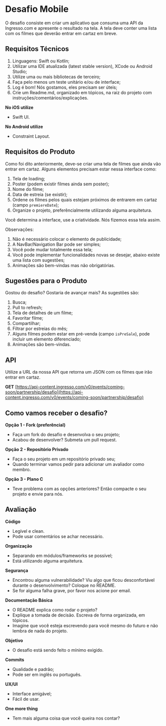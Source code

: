 # Desafio Mobile

O desafio consiste em criar um aplicativo que consuma uma API da Ingresso.com e apresente o resultado na tela.
A tela deve conter uma lista com os filmes que deverão entrar em cartaz em breve.



## Requisitos Técnicos

1. Linguagens: Swift ou Kotlin;
2. Utilizar uma IDE atualizada (latest stable version), XCode ou Android Studio;
3. Utilize uma ou mais bibliotecas de terceiro;
4. Faça pelo menos um teste unitário e/ou de interface;
5. Log é bom! Nós gostamos, eles precisam ser úteis;
6. Crie um Readme.md, organizado em tópicos, na raiz do projeto com instruções/comentários/explicações.

**No iOS utilize**
- Swift UI.

**No Android utilize**
- Constraint Layout.



## Requisitos do Produto

Como foi dito anteriormente, deve-se criar uma tela de filmes que ainda vão entrar em cartaz.
Alguns elementos precisam estar nessa interface como:

1. Tela de loading;
2. Poster (podem existir filmes ainda sem poster);
3. Nome do filme;
4. Data de estreia (se existir);
5. Ordene os filmes pelos quais estejam próximos de entrarem em cartaz (campo `premiereDate`);
6. Organize o projeto, preferêncialmente utilizando alguma arquitetura.

Você determina a interface, use a criatividade.
Nós fizemos essa tela assim.


Observações:

1. Não é necessário colocar o elemento de publicidade;
2. A NavBar/Navigation Bar pode ser simples;
3. Você pode mudar totalmente essa tela;
4. Você pode implementar funcionalidades novas se desejar, abaixo existe uma lista com sugestões;
5. Animações são bem-vindas mas não obrigatórias.



## Sugestões para o Produto

Gostou do desafio? Gostaria de avançar mais?
As sugestões são:

1. Busca;
2. Pull to refresh;
3. Tela de detalhes de um filme;
4. Favoritar filme;
5. Compartilhar;
6. Filtrar por estreias do mês;
7. Alguns filmes podem estar em pré-venda (campo `isPreSale`), pode incluir um elemento diferenciado;
8. Animações são bem-vindas.



## API

Utilize a URL da nossa API que retorna um JSON com os filmes que irão entrar em cartaz.

**GET** [https://api-content.ingresso.com/v0/events/coming-soon/partnership/desafio](https://api-content.ingresso.com/v0/events/coming-soon/partnership/desafio)



## Como vamos receber o desafio?

**Opção 1 - Fork (preferêncial)**
- Faça um fork do desafio e desenvolva o seu projeto;
- Acabou de desenvolver? Submeta um pull request.
 
**Opção 2 - Repositório Privado**
- Faça o seu projeto em um repositório privado seu;
- Quando terminar vamos pedir para adicionar um avaliador como membro.

**Opção 3 - Plano C**
- Teve problema com as opções anteriores? Então compacte o seu projeto e envie para nós.



## Avaliação

**Código** 
- Legível e clean. 
- Pode usar comentários se achar necessário.

**Organização** 
- Separando em módulos/frameworks se possível;
- Está utilizando alguma arquitetura.

**Segurança** 
- Encontrou alguma vulnerabilidade? Viu algo que ficou desconfortável durante o desenvolvimento? Coloque no README. 
- Se for alguma falha grave, por favor nos acione por email.

**Documentação Básica**
- O README explica como rodar o projeto? 
- Explique a tomada de decisão. Escreva de forma organizada, em tópicos. 
- Imagine que você esteja escrevendo para você mesmo do futuro e não lembra de nada do projeto.

**Objetivo**
- O desafio está sendo feito o mínimo exigido.

**Commits** 
- Qualidade e padrão;
- Pode ser em inglês ou português.

**UX/UI**
- Interface amigável;
- Fácil de usar.

**One more thing**
- Tem mais alguma coisa que você queira nos contar?
